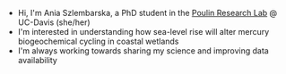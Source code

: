 - Hi, I'm Ania Szlembarska, a PhD student in the [Poulin Research Lab](https://poulinlab.ucdavis.edu/) @ UC-Davis (she/her)
- I'm interested in understanding how sea-level rise will alter mercury biogeochemical cycling in coastal wetlands
- I'm always working towards sharing my science and improving data availability

